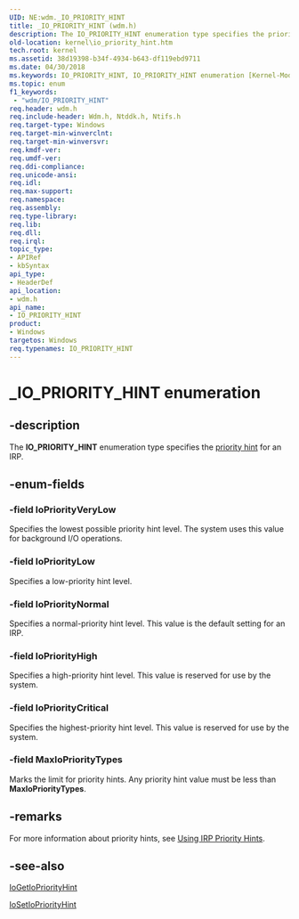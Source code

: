 ```yaml
---
UID: NE:wdm._IO_PRIORITY_HINT
title: _IO_PRIORITY_HINT (wdm.h)
description: The IO_PRIORITY_HINT enumeration type specifies the priority hint for an IRP.
old-location: kernel\io_priority_hint.htm
tech.root: kernel
ms.assetid: 38d19398-b34f-4934-b643-df119ebd9711
ms.date: 04/30/2018
ms.keywords: IO_PRIORITY_HINT, IO_PRIORITY_HINT enumeration [Kernel-Mode Driver Architecture], IoPriorityCritical, IoPriorityHigh, IoPriorityLow, IoPriorityNormal, IoPriorityVeryLow, MaxIoPriorityTypes, _IO_PRIORITY_HINT, kernel.io_priority_hint, sysenum_0b8187d9-c762-45d2-a310-294c3c696608.xml, wdm/IO_PRIORITY_HINT, wdm/IoPriorityCritical, wdm/IoPriorityHigh, wdm/IoPriorityLow, wdm/IoPriorityNormal, wdm/IoPriorityVeryLow, wdm/MaxIoPriorityTypes
ms.topic: enum
f1_keywords:
 - "wdm/IO_PRIORITY_HINT"
req.header: wdm.h
req.include-header: Wdm.h, Ntddk.h, Ntifs.h
req.target-type: Windows
req.target-min-winverclnt: 
req.target-min-winversvr: 
req.kmdf-ver: 
req.umdf-ver: 
req.ddi-compliance: 
req.unicode-ansi: 
req.idl: 
req.max-support: 
req.namespace: 
req.assembly: 
req.type-library: 
req.lib: 
req.dll: 
req.irql: 
topic_type:
- APIRef
- kbSyntax
api_type:
- HeaderDef
api_location:
- wdm.h
api_name:
- IO_PRIORITY_HINT
product:
- Windows
targetos: Windows
req.typenames: IO_PRIORITY_HINT
---
```


# _IO_PRIORITY_HINT enumeration


## -description


The <b>IO_PRIORITY_HINT</b> enumeration type specifies the <a href="https://docs.microsoft.com/windows-hardware/drivers/kernel/using-irp-priority-hints">priority hint</a> for an IRP.


## -enum-fields




### -field IoPriorityVeryLow

Specifies the lowest possible priority hint level. The system uses this value for background I/O operations.


### -field IoPriorityLow

Specifies a low-priority hint level. 


### -field IoPriorityNormal

Specifies a normal-priority hint level. This value is the default setting for an IRP.


### -field IoPriorityHigh

Specifies a high-priority hint level. This value is reserved for use by the system.


### -field IoPriorityCritical

Specifies the highest-priority hint level. This value is reserved for use by the system.


### -field MaxIoPriorityTypes

Marks the limit for priority hints. Any priority hint value must be less than <b>MaxIoPriorityTypes</b>.


## -remarks



For more information about priority hints, see <a href="https://docs.microsoft.com/windows-hardware/drivers/kernel/using-irp-priority-hints">Using IRP Priority Hints</a>.




## -see-also




<a href="https://docs.microsoft.com/windows-hardware/drivers/ddi/wdm/nf-wdm-iogetiopriorityhint">IoGetIoPriorityHint</a>



<a href="https://docs.microsoft.com/windows-hardware/drivers/ddi/wdm/nf-wdm-iosetiopriorityhint">IoSetIoPriorityHint</a>
 

 

